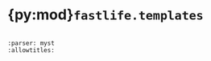 # {py:mod}`fastlife.templates`

```{py:module} fastlife.templates
```

```{autodoc2-docstring} fastlife.templates
:parser: myst
:allowtitles:
```
